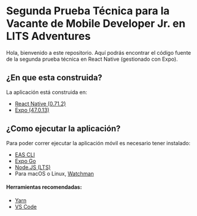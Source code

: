# Segunda Prueba Técnica para la Vacante de Mobile Developer Jr. en LITS Adventures
Hola, bienvenido a este repositorio. Aquí podrás encontrar el código fuente de la segunda prueba técnica en React Native (gestionado con Expo).

## ¿En que esta construida?
La aplicación está construida en:
- [React Native (0.71.2)](https://reactnative.dev)
- [Expo (47.0.13)](https://expo.dev)

## ¿Como ejecutar la aplicación?
Para poder correr ejecutar la aplicación móvil es necesario tener instalado:

- [EAS CLI](https://docs.expo.dev/eas-update/getting-started/#install-the-latest-eas-cli)
- [Expo Go](https://expo.dev/client)
- [Node.JS (LTS)](https://nodejs.org/es)
- Para macOS o Linux, [Watchman](https://facebook.github.io/watchman/docs/install#buildinstall)

#### Herramientas recomendadas:
- [Yarn](https://classic.yarnpkg.com/en/docs/install)
- [VS Code](https://code.visualstudio.com)

